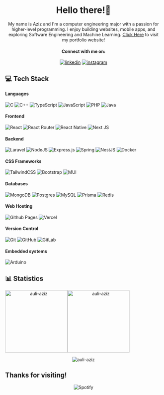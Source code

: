 <h1 align="center">Hello there!👋</h1>
<p align="center">
My name is Aziz and I'm a computer engineering major with a passion for higher-level programming. I enjoy building websites, mobile apps, and exploring Software Engineering and Machine Learning. <a href="https://auli-aziz.github.io/me">Click Here</a> to visit my portfolio website!
</p>

<h4 align="center">Connect with me on:</h4>
<p align="center">
<a target="_blank" href="https://www.linkedin.com/in/auli-aziz" style="display: inline-block;"><img src="https://img.shields.io/badge/linkedin-logo?style=for-the-badge&logo=linkedin&logoColor=white&color=%230a77b6&style=flat-square" alt="linkedin" /></a>
<a target="_blank" href="https://www.instagram.com/auli.aziz" style="display: inline-block;"><img src="https://img.shields.io/badge/instagram-logo?style=for-the-badge&logo=instagram&logoColor=white&color=%23F35369&style=flat-square" alt="instagram" /></a></p>
</p>

<h2 align="left">💻 Tech Stack</h2>
<h4>Languages</h4>

![C](https://img.shields.io/badge/c-%2300599C.svg?style=for-the-badge&logo=c&logoColor=white&bgColor=black&color=20232A)
![C++](https://img.shields.io/badge/c++-%2300599C.svg?style=for-the-badge&logo=c%2B%2B&logoColor=white&color=20232A)
![TypeScript](https://img.shields.io/badge/typescript-%23007ACC.svg?style=for-the-badge&logo=typescript&logoColor=white&color=20232A)
![JavaScript](https://img.shields.io/badge/javascript-%23323330.svg?style=for-the-badge&logo=javascript&logoColor=%23F7DF1E&color=20232A)
![PHP](https://img.shields.io/badge/php-%23777BB4.svg?style=for-the-badge&logo=php&logoColor=white&color=20232A)
![Java](https://img.shields.io/badge/java-%23ED8B00.svg?style=for-the-badge&logo=openjdk&logoColor=white&color=20232A)

<h4>Frontend</h4>

![React](https://img.shields.io/badge/react-%2320232a.svg?style=for-the-badge&logo=react&logoColor=%2361DAFB&color=20232A)
![React Router](https://img.shields.io/badge/React_Router-CA4245?style=for-the-badge&logo=react-router&logoColor=white&color=20232A)
![React Native](https://img.shields.io/badge/react_native-%2320232a.svg?style=for-the-badge&logo=react&logoColor=%2361DAFB&color=20232A)
![Next JS](https://img.shields.io/badge/Next-black?style=for-the-badge&logo=next.js&logoColor=white&color=20232A)

<h4>Backend</h4>

![Laravel](https://img.shields.io/badge/laravel-%23FF2D20.svg?style=for-the-badge&logo=laravel&logoColor=white&color=20232A)
![NodeJS](https://img.shields.io/badge/node.js-6DA55F?style=for-the-badge&logo=node.js&logoColor=white&color=20232A)
![Express.js](https://img.shields.io/badge/express.js-%23404d59.svg?style=for-the-badge&logo=express&logoColor=%2361DAFB&color=20232A)
![Spring](https://img.shields.io/badge/spring-%236DB33F.svg?style=for-the-badge&logo=spring&logoColor=white&color=20232A)
![NestJS](https://img.shields.io/badge/nestjs-%23E0234E.svg?style=for-the-badge&logo=nestjs&logoColor=white&color=20232A)
![Docker](https://img.shields.io/badge/docker-%230db7ed.svg?style=for-the-badge&logo=docker&logoColor=white&color=20232A)

<h4>CSS Frameworks</h4>

![TailwindCSS](https://img.shields.io/badge/tailwindcss-%2338B2AC.svg?style=for-the-badge&logo=tailwind-css&logoColor=white&color=20232A)
![Bootstrap](https://img.shields.io/badge/bootstrap-%238511FA.svg?style=for-the-badge&logo=bootstrap&logoColor=white&color=20232A)
![MUI](https://img.shields.io/badge/MUI-%230081CB.svg?style=for-the-badge&logo=mui&logoColor=white&color=20232A)

<h4>Databases</h4>

![MongoDB](https://img.shields.io/badge/MongoDB-%234ea94b.svg?style=for-the-badge&logo=mongodb&logoColor=white&color=20232A)
![Postgres](https://img.shields.io/badge/postgres-%23316192.svg?style=for-the-badge&logo=postgresql&logoColor=white&color=20232A)
![MySQL](https://img.shields.io/badge/mysql-4479A1.svg?style=for-the-badge&logo=mysql&logoColor=white&color=20232A)
![Prisma](https://img.shields.io/badge/Prisma-3982CE?style=for-the-badge&logo=Prisma&logoColor=white&color=20232A)
![Redis](https://img.shields.io/badge/redis-%23DD0031.svg?style=for-the-badge&logo=redis&logoColor=white&color=20232A)

<h4>Web Hosting</h4>

![Github Pages](https://img.shields.io/badge/github%20pages-121013?style=for-the-badge&logo=github&logoColor=white&color=20232A)
![Vercel](https://img.shields.io/badge/vercel-%23000000.svg?style=for-the-badge&logo=vercel&logoColor=white&color=20232A)

<h4>Version Control</h4>

![Git](https://img.shields.io/badge/git-%23F05033.svg?style=for-the-badge&logo=git&logoColor=white&color=20232A)
![GitHub](https://img.shields.io/badge/github-%23121011.svg?style=for-the-badge&logo=github&logoColor=white&color=20232A)
![GitLab](https://img.shields.io/badge/gitlab-%23181717.svg?style=for-the-badge&logo=gitlab&logoColor=white&color=20232A)

<h4>Embedded systems</h4>

![Arduino](https://img.shields.io/badge/-Arduino-00979D?style=for-the-badge&logo=Arduino&logoColor=white&color=20232A)

<h2 align="left">📊 Statistics</h2>
<div align="center">
  <div style="display: flex; align-items: center;">
    <img src="https://github-readme-stats.vercel.app/api?username=auli-aziz&show_icons=true&theme=transparent&rank_icon=github" alt="auli-aziz" style="height: 200px;"/>
    <img src="https://github-readme-stats.vercel.app/api/top-langs?username=auli-aziz&show_icons=true&locale=en&layout=compact&theme=transparent&langs_count=8" alt="auli-aziz" style="height: 200px;"/>
</div>
<div align="center">
  <p>
    <img align="center" src="https://github-readme-streak-stats.herokuapp.com/?user=auli-aziz&theme=transparent" alt="auli-aziz" />
  </p>
</div>

<h2 align="left">Thanks for visiting!</h2>


![Spotify](https://spotify-recently-played-readme.vercel.app/api?user=0ptqavhj2m6etr33ez72kh7g1&count=1&width=600)
